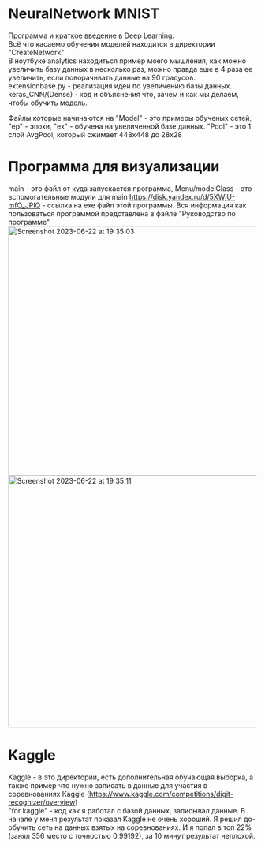 # NeuralNetwork MNIST

Программа и краткое введение в Deep Learning.  
Всё что касаемо обучения моделей находится в директории "CreateNetwork" \
В ноутбуке analytics находиться пример моего мышления, как можно увеличить базу данных в несколько раз, можно правда еше в 4 раза ее увеличить, если поворачивать данные на 90 градусов. \
extensionbase.py - реализация идеи по увеличению базы данных.\
keras_CNN/(Dense) - код и объяснения что, зачем и как мы делаем, чтобы обучить модель.

Файлы которые начинаются на "Model" - это примеры обученых сетей, "ep" - эпохи, "ex" - обучена на увеличенной базе данных.
"Pool" - это 1 слой AvgPool, который сжимает 448х448 до 28х28

# Программа для визуализации
main - это файл от куда запускается программа, Menu/modelClass - это вспомогательные модули для main
https://disk.yandex.ru/d/5XWjU-mfO_JPlQ - ссылка на exe файл этой программы.
Вся информация как пользоваться программой представлена в файле "Руководство по программе"
<img width="506" alt="Screenshot 2023-06-22 at 19 35 03" src="https://github.com/posyd0moika/NeuralNetwork_MNIST/assets/94396766/3e3977db-a3b3-4a0a-aa39-b191bb58460c">
<img width="511" alt="Screenshot 2023-06-22 at 19 35 11" src="https://github.com/posyd0moika/NeuralNetwork_MNIST/assets/94396766/911f5f94-fc81-4b35-9784-42ea34f6b769">



# Kaggle
Kaggle - в это директории, есть дополнительная обучающая выборка, а также пример что нужно записать в данные для участия в соревнованиях Kaggle (https://www.kaggle.com/competitions/digit-recognizer/overview)\
"for kaggle" - код как я работал с базой данных, записывал данные.
В начале у меня результат показал Kaggle не очень хороший. Я решил до-обучить сеть на данных взятых на соревнованиях. И я попал в топ 22%(занял 356 место с точностью 0.99192), за 10 минут результат неплохой.




